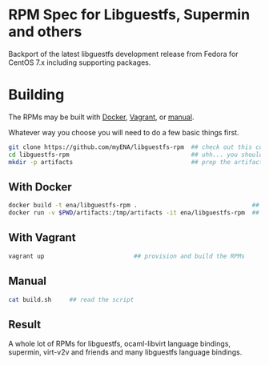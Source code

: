# RPM Spec for Libguestfs, Supermin and others

Backport of the latest libguestfs development release from Fedora for CentOS 7.x including supporting packages.

# Building

The RPMs may be built with [Docker](#with-docker), [Vagrant](#with-vagrant), or [manual](#manual).

Whatever way you choose you will need to do a few basic things first.

```bash
git clone https://github.com/myENA/libguestfs-rpm  ## check out this code
cd libguestfs-rpm                                  ## uhh... you should know
mkdir -p artifacts                                 ## prep the artifacts location
```

## With Docker

```bash
docker build -t ena/libguestfs-rpm .                                ## build the image
docker run -v $PWD/artifacts:/tmp/artifacts -it ena/libguestfs-rpm  ## run the image and build the RPMs
```

## With Vagrant

```bash
vagrant up                         ## provision and build the RPMs
```

## Manual

```bash
cat build.sh     ## read the script
```

## Result

A whole lot of RPMs for libguestfs, ocaml-libvirt language bindings, supermin, virt-v2v and friends and many libguestfs language bindings.

```bash

```
